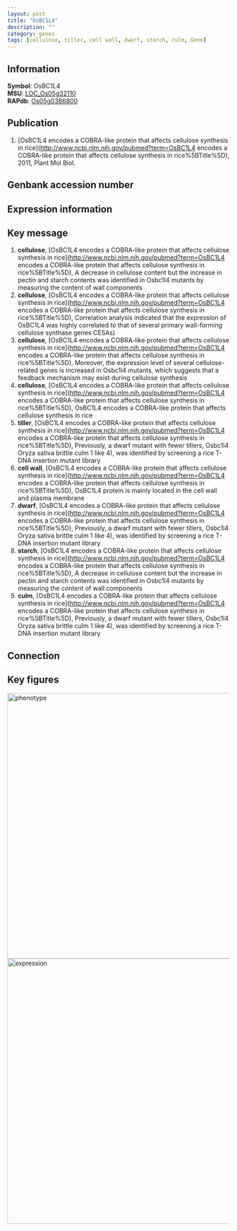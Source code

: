 ```yaml
---
layout: post
title: "OsBC1L4"
description: ""
category: genes
tags: [cellulose, tiller, cell wall, dwarf, starch, culm, Gene]
---
```


## Information
__Symbol__: OsBC1L4  
__MSU__: [LOC_Os05g32110](http://rice.plantbiology.msu.edu/cgi-bin/ORF_infopage.cgi?orf=LOC_Os05g32110)  
__RAPdb__: [Os05g0386800](http://rapdb.dna.affrc.go.jp/viewer/gbrowse_details/irgsp1?name=Os05g0386800)  

## Publication
1. [OsBC1L4 encodes a COBRA-like protein that affects cellulose synthesis in rice](http://www.ncbi.nlm.nih.gov/pubmed?term=OsBC1L4 encodes a COBRA-like protein that affects cellulose synthesis in rice%5BTitle%5D), 2011, Plant Mol Biol.

## Genbank accession number

## Expression information

## Key message
1. __cellulose__, [OsBC1L4 encodes a COBRA-like protein that affects cellulose synthesis in rice](http://www.ncbi.nlm.nih.gov/pubmed?term=OsBC1L4 encodes a COBRA-like protein that affects cellulose synthesis in rice%5BTitle%5D),  A decrease in cellulose content but the increase in pectin and starch contents was identified in Osbc1l4 mutants by measuring the content of wall components
2. __cellulose__, [OsBC1L4 encodes a COBRA-like protein that affects cellulose synthesis in rice](http://www.ncbi.nlm.nih.gov/pubmed?term=OsBC1L4 encodes a COBRA-like protein that affects cellulose synthesis in rice%5BTitle%5D),  Correlation analysis indicated that the expression of OsBC1L4 was highly correlated to that of several primary wall-forming cellulose synthase genes CESAs)  
3. __cellulose__, [OsBC1L4 encodes a COBRA-like protein that affects cellulose synthesis in rice](http://www.ncbi.nlm.nih.gov/pubmed?term=OsBC1L4 encodes a COBRA-like protein that affects cellulose synthesis in rice%5BTitle%5D),  Moreover, the expression level of several cellulose-related genes is increased in Osbc1l4 mutants, which suggests that a feedback mechanism may exist during cellulose synthesis
4. __cellulose__, [OsBC1L4 encodes a COBRA-like protein that affects cellulose synthesis in rice](http://www.ncbi.nlm.nih.gov/pubmed?term=OsBC1L4 encodes a COBRA-like protein that affects cellulose synthesis in rice%5BTitle%5D), OsBC1L4 encodes a COBRA-like protein that affects cellulose synthesis in rice
5. __tiller__, [OsBC1L4 encodes a COBRA-like protein that affects cellulose synthesis in rice](http://www.ncbi.nlm.nih.gov/pubmed?term=OsBC1L4 encodes a COBRA-like protein that affects cellulose synthesis in rice%5BTitle%5D),  Previously, a dwarf mutant with fewer tillers, Osbc1l4 Oryza sativa brittle culm 1 like 4), was identified by screening a rice T-DNA insertion mutant library
6. __cell wall__, [OsBC1L4 encodes a COBRA-like protein that affects cellulose synthesis in rice](http://www.ncbi.nlm.nih.gov/pubmed?term=OsBC1L4 encodes a COBRA-like protein that affects cellulose synthesis in rice%5BTitle%5D),  OsBC1L4 protein is mainly located in the cell wall and plasma membrane
7. __dwarf__, [OsBC1L4 encodes a COBRA-like protein that affects cellulose synthesis in rice](http://www.ncbi.nlm.nih.gov/pubmed?term=OsBC1L4 encodes a COBRA-like protein that affects cellulose synthesis in rice%5BTitle%5D),  Previously, a dwarf mutant with fewer tillers, Osbc1l4 Oryza sativa brittle culm 1 like 4), was identified by screening a rice T-DNA insertion mutant library
8. __starch__, [OsBC1L4 encodes a COBRA-like protein that affects cellulose synthesis in rice](http://www.ncbi.nlm.nih.gov/pubmed?term=OsBC1L4 encodes a COBRA-like protein that affects cellulose synthesis in rice%5BTitle%5D),  A decrease in cellulose content but the increase in pectin and starch contents was identified in Osbc1l4 mutants by measuring the content of wall components
9. __culm__, [OsBC1L4 encodes a COBRA-like protein that affects cellulose synthesis in rice](http://www.ncbi.nlm.nih.gov/pubmed?term=OsBC1L4 encodes a COBRA-like protein that affects cellulose synthesis in rice%5BTitle%5D),  Previously, a dwarf mutant with fewer tillers, Osbc1l4 Oryza sativa brittle culm 1 like 4), was identified by screening a rice T-DNA insertion mutant library

## Connection

## Key figures
<img src="http://ricencode.github.io/images/OsBC1L4.pheno.png" alt="phenotype"  style="width: 600px;"/>

<img src="http://ricencode.github.io/images/OsBC1L4.exp.png" alt="expression"  style="width: 600px;"/>



